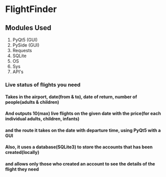 # FlightFinder

## Modules Used
1. PyQt5 (GUI)
2. PySide (GUI)
3. Requests
4. SQLite
5. OS
6. Sys
7. API's

### Live status of flights you need
#### Takes in the airport, date(from & to), date of return, number of people(adults & children)
#### And outputs 10(max) live flights on the given date with the price(for each individual adults, children, infants)
#### and the route it takes on the date with departure time, using PyQt5 with a GUI
#### Also, it uses a database(SQLite3) to store the accounts that has been created(locally) 
#### and allows only those who created an account to see the details of the flight they need
